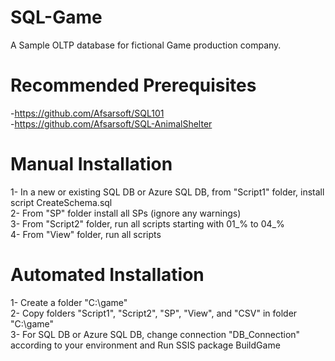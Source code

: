 # SQL-Game
A Sample OLTP database for fictional Game production company. <br />

# Recommended Prerequisites
-https://github.com/Afsarsoft/SQL101 <br />
-https://github.com/Afsarsoft/SQL-AnimalShelter <br />

# Manual Installation 
1- In a new or existing SQL DB or Azure SQL DB, from "Script1" folder, install script CreateSchema.sql <br />
2- From "SP" folder install all SPs (ignore any warnings) <br />
3- From "Script2" folder, run all scripts starting with 01_% to 04_% <br />
4- From "View" folder, run all scripts <br />

# Automated Installation 
1- Create a folder "C:\game" <br />
2- Copy folders "Script1", "Script2", "SP", "View", and "CSV" in folder "C:\game" <br /> 
3- For SQL DB or Azure SQL DB, change connection "DB_Connection" according to your environment and Run SSIS package BuildGame <br />

